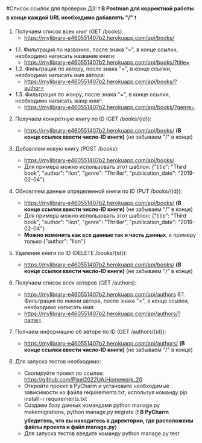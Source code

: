 #Список ссылок для проверки ДЗ:
:exclamation: __В Postman для корректной работы в конце каждой URL необходимо добавлять "/"__ :exclamation:

1. Получаем список всех книг (GET /books):
   - https://mylibrary-e460551407b2.herokuapp.com/api/books/
- 1.1. Фильтрация по названию, после знака "=", в конце ссылки, необходимо написать название книги:
   - https://mylibrary-e460551407b2.herokuapp.com/api/books/?title=
- 1.2. Фильтрация по автору, после знака "=", в конце ссылки, необходимо написать имя автора:
   - https://mylibrary-e460551407b2.herokuapp.com/api/books/?author=
- 1.3. Фильтрация по жанру, после знака "=", в конце ссылки, необходимо написать жанр книг:
   - https://mylibrary-e460551407b2.herokuapp.com/api/books/?genre=

2. Получаем конкретную книгу по ID (GET /books/{id}):
   - https://mylibrary-e460551407b2.herokuapp.com/api/books/   __(В конце ссылки ввести число-ID книги)__  (не забываем "/" в конце)

3. Добавляем новую книгу (POST /books):
   - https://mylibrary-e460551407b2.herokuapp.com/api/books/
   - Для примера можно использовать этот шаблон: 
{"title": "Third book", "author": "Ilon", "genre": "Thriller", "publication_date": "2019-02-04"}

4. Обновляем данные определенной книги по ID (PUT /books/{id}):
   - https://mylibrary-e460551407b2.herokuapp.com/api/books/   __(В конце ссылки ввести число-ID книги)__  (не забываем "/" в конце)
   - Для примера можно использовать этот шаблон: 
{"title": "Third book", "author": "Ilon", "genre": "Thriller", "publication_date": "2019-02-04"}
   - __Можно изменить как все данные так и часть данных__, к примеру только {"author": "Ilon"}

5. Удаление книги по ID (DELETE /books/{id}):
   - https://mylibrary-e460551407b2.herokuapp.com/api/books/   __(В конце ссылки ввести число-ID книги)__  (не забываем "/" в конце)

6. Получаем список всех авторов (GET /authors): 
   - https://mylibrary-e460551407b2.herokuapp.com/api/authors
6.1. Фильтрация по имени автора, после знака "=", в конце ссылки, необходимо написать имя:
   - https://mylibrary-e460551407b2.herokuapp.com/api/authors/?name=   

7. Полчаем информацию об авторе по ID (GET /authors/{id}):
    - https://mylibrary-e460551407b2.herokuapp.com/api/authors/   __(В конце ссылки ввести число-ID книги)__  (не забываем "/" в конце)

8. Для запуска тестов необходимо:
   - Скопируйте проект по ссылке: https://github.com/Pixel2022UA/Homework_20
   - Откройте проект в PyCharm и установите необходимые зависимости из файла requirements.txt, используя команду pip install -r requirements.txt
   - Создаем базу данных командами python manage.py makemigrations, python manage.py migrate (:exclamation: __В PyCharm убедитесь, что вы находитесь в директории, где расположены файлы проекта и файл manage.py__)
   - Для запуска тестов введите команду python manage.py test